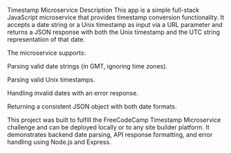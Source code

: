 Timestamp Microservice Description
This app is a simple full-stack JavaScript microservice that provides timestamp conversion functionality. It accepts a date string or a Unix timestamp as input via a URL parameter and returns a JSON response with both the Unix timestamp and the UTC string representation of that date.

The microservice supports:

Parsing valid date strings (in GMT, ignoring time zones).

Parsing valid Unix timestamps.

Handling invalid dates with an error response.

Returning a consistent JSON object with both date formats.

This project was built to fulfill the FreeCodeCamp Timestamp Microservice challenge and can be deployed locally or to any site builder platform. It demonstrates backend date parsing, API response formatting, and error handling using Node.js and Express.
